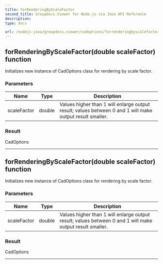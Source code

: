 ```yaml
---
title: forRenderingByScaleFactor
second_title: GroupDocs.Viewer for Node.js via Java API Reference
description: 
type: docs

url: /nodejs-java/groupdocs.viewer/cadoptions/forrenderingbyscalefactor/
---
```


## forRenderingByScaleFactor(double scaleFactor)  function

 Initializes new instance of  CadOptions class for rendering by scale
 factor.
 

### Parameters

| Name | Type | Description |
| --- | --- | --- |
| scaleFactor | double | Values higher than 1 will enlarge output result; values between 0 and 1 will make output result smaller. |

### Result
CadOptions


---


## forRenderingByScaleFactor(double scaleFactor)  function

 Initializes new instance of  CadOptions class for rendering by scale
 factor.
 

### Parameters

| Name | Type | Description |
| --- | --- | --- |
| scaleFactor | double | Values higher than 1 will enlarge output result; values between 0 and 1 will make output result smaller. |

### Result
CadOptions


---


